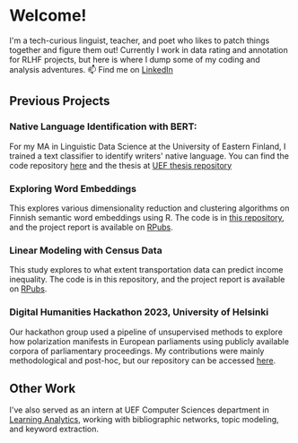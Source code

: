 # Welcome!

<!--
**paul-pope-87/paul-pope-87** is a ✨ _special_ ✨ repository because its `README.md` (this file) appears on your GitHub profile.
-->
I'm a tech-curious linguist, teacher, and poet who likes to patch things together and figure them out! Currently I work in data rating and annotation for RLHF projects, but here is where I dump some of my coding and analysis adventures. 📫 Find me on [LinkedIn](https://www.linkedin.com/in/paul-pope-79b4ba95/)

## Previous Projects

### Native Language Identification with BERT:

For my MA in Linguistic Data Science at the University of Eastern Finland, I trained a text classifier to identify writers' native language. You can find the code repository [here](https://github.com/paul-pope-87/NLI_BERT) and the thesis at [UEF thesis repository](https://erepo.uef.fi/handle/123456789/29906)

### Exploring Word Embeddings

This explores various dimensionality reduction and clustering algorithms on Finnish semantic word embeddings using R. The code is in [this repository](https://github.com/paul-pope-87/exploring-word-representation), and the project report is available on [RPubs](https://rpubs.com/paulpope/923065).

### Linear Modeling with Census Data

This study explores to what extent transportation data can predict income inequality. The code is in this repository, and the project report is available on [RPubs](https://rpubs.com/paulpope/1131403). 

### Digital Humanities Hackathon 2023, University of Helsinki

Our hackathon group used a pipeline of unsupervised methods to explore how polarization manifests in European parliaments using publicly available corpora of parliamentary proceedings. My contributions were mainly methodological and post-hoc, but our repository can be accessed [here](https://github.com/dhh23/parliament/tree/main).

## Other Work

I've also served as an intern at UEF Computer Sciences department in [Learning Analytics](https://sites.uef.fi/edtech/learning-analytics-2/), working with bibliographic networks, topic modeling, and keyword extraction.


